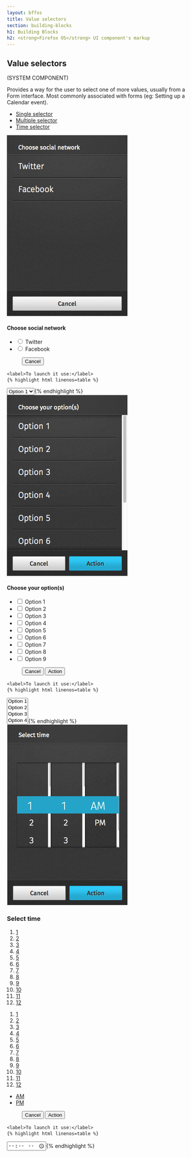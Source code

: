 ```yaml
---
layout: bffos
title: Value selectors
section: building-blocks
h1: Building Blocks
h2: <strong>Firefox OS</strong> UI component's markup
---
```


## Value selectors

(SYSTEM COMPONENT)

Provides a way for the user to select one of more values, usually from a Form interface. Most commonly associated with forms (eg: Setting up a Calendar event).

<div class="tabs">
  <ul>
    <li><a href="#value-single">Single selector</a></li>
    <li><a href="#value-multiple">Multiple selector</a></li>
    <li><a href="#value-time">Time selector</a></li>
  </ul>

  <div id="value-single">
    <section class="example">
      <img src="../images/BB/value_1.jpg" alt="Value selectors (Image replacing code)"/>
      <article class="full frame">
        <form onsubmit="return false;" data-type="value" role="dialog">
          <section>
            <h1>Choose social network</h1>
            <ul role="listbox">
              <li role="option">
                <label for="option-1">
                  <input type="radio" id="option-1" name="option">
                  <span>Twitter</span>
                </label>
              </li>
              <li role="option">
                <label for="option-2">
                  <input type="radio" id="option-2" name="option">
                  <span>Facebook</span>
                </label>
              </li>
            </ul>
          </section>
          <menu>
            <button class="full">Cancel</button>
          </menu>
        </form>
        </article>
    </section>

    <label>To launch it use:</label>
    {% highlight html linenos=table %}
<select>
  <option>Option 1</option>
  <option>Option 2</option>
</select>{% endhighlight %}
  </div>

  <div id="value-multiple">
    <section class="example">
      <img src="../images/BB/value_2.jpg" alt="Value selectors (Image replacing code)"/>
      <article class="full frame">
        <form onsubmit="return false;" data-type="value" role="dialog">
          <section class="scrollable">
            <h1>Choose your option(s)</h1>
            <ul aria-multiselectable="true" role="listbox">
              <li role="option">
                <label for="option1">
                  <input type="checkbox" id="option1">
                  <span>Option 1</span>
                </label>
              </li>
              <li role="option">
                <label for="option2">
                  <input type="checkbox" id="option2">
                  <span>Option 2</span>
                </label>
              </li>
              <li role="option">
                <label for="option3">
                  <input type="checkbox" id="option3">
                  <span>Option 3</span>
                </label>
              </li>
              <li role="option">
                <label for="option4">
                  <input type="checkbox" id="option4">
                  <span>Option 4</span>
                </label>
              </li>
              <li role="option">
                <label for="option5">
                  <input type="checkbox" id="option5">
                  <span>Option 5</span>
                </label>
              </li>
              <li role="option">
                <label for="option6">
                  <input type="checkbox" id="option6">
                  <span>Option 6</span>
                </label>
              </li>
              <li role="option">
                <label for="option7">
                  <input type="checkbox" id="option7">
                  <span>Option 7</span>
                </label>
              </li>
              <li role="option">
                <label for="option8">
                  <input type="checkbox" id="option8">
                  <span>Option 8</span>
                </label>
              </li>
              <li role="option">
                <label for="option9">
                  <input type="checkbox" id="option9">
                  <span>Option 9</span>
                </label>
              </li>
            </ul>
          </section>
          <menu>
            <button>Cancel</button>
            <button class="recommend">Action</button>
          </menu>
        </form>
      </article>
    </section>

    <label>To launch it use:</label>
    {% highlight html linenos=table %}
<select multiple="true">
  <option>Option 1</option>
  <option>Option 2</option>
  <option>Option 3</option>
  <option>Option 4</option>
  <option>Option 5</option>
  <option>Option 6</option>
  <option>Option 7</option>
  <option>Option 8</option>
  <option>Option 9</option>
</select>{% endhighlight %}
  </div>

  <div id="value-time">
    <section class="example">
      <img src="../images/BB/time.jpg" alt="Value selectors (Image replacing code)"/>
      <article class="full frame">
        <form onsubmit="return false;" data-type="time" role="dialog">
          <h1>Select time</h1>
          <section role="spinbutton">
            <p>
              <span style="background-image: -moz-element(#hours);"></span>
              <span style="background-image: -moz-element(#minutes);"></span>
              <span style="background-image: -moz-element(#mode);"></span>
            </p>
            <div>
              <ol role="listbox" id="hours">
                <li role="option"><a href="#">1</a></li>
                <li role="option"><a href="#">2</a></li>
                <li role="option"><a href="#">3</a></li>
                <li role="option"><a href="#">4</a></li>
                <li role="option"><a href="#">5</a></li>
                <li role="option"><a href="#">6</a></li>
                <li role="option"><a href="#">7</a></li>
                <li role="option"><a href="#">8</a></li>
                <li role="option"><a href="#">9</a></li>
                <li role="option"><a href="#">10</a></li>
                <li role="option"><a href="#">11</a></li>
                <li role="option"><a href="#">12</a></li>
              </ol>
            </div>
            <div>
              <ol role="listbox" id="minutes">
                <li role="option"><a href="#">1</a></li>
                <li role="option"><a href="#">2</a></li>
                <li role="option"><a href="#">3</a></li>
                <li role="option"><a href="#">4</a></li>
                <li role="option"><a href="#">5</a></li>
                <li role="option"><a href="#">6</a></li>
                <li role="option"><a href="#">7</a></li>
                <li role="option"><a href="#">8</a></li>
                <li role="option"><a href="#">9</a></li>
                <li role="option"><a href="#">10</a></li>
                <li role="option"><a href="#">11</a></li>
                <li role="option"><a href="#">12</a></li>
              </ol>
            </div>
            <div class="mode">
              <ul role="listbox" id="mode">
                <li role="option"><a href="#">AM</a></li>
                <li role="option"><a href="#">PM</a></li>
              </ul>
            </div>
          </section>
          <menu>
            <button>Cancel</button>
            <button class="recommend">Action</button>
          </menu>
        </form>
      </article>
    </section>

    <label>To launch it use:</label>
    {% highlight html linenos=table %}
<input type="time" />{% endhighlight %}
  </div>
</div>

